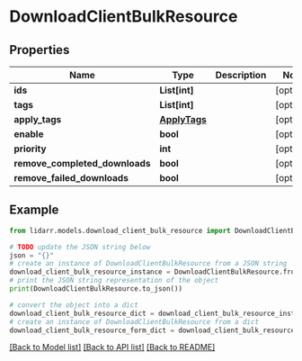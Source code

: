 # DownloadClientBulkResource


## Properties

Name | Type | Description | Notes
------------ | ------------- | ------------- | -------------
**ids** | **List[int]** |  | [optional] 
**tags** | **List[int]** |  | [optional] 
**apply_tags** | [**ApplyTags**](ApplyTags.md) |  | [optional] 
**enable** | **bool** |  | [optional] 
**priority** | **int** |  | [optional] 
**remove_completed_downloads** | **bool** |  | [optional] 
**remove_failed_downloads** | **bool** |  | [optional] 

## Example

```python
from lidarr.models.download_client_bulk_resource import DownloadClientBulkResource

# TODO update the JSON string below
json = "{}"
# create an instance of DownloadClientBulkResource from a JSON string
download_client_bulk_resource_instance = DownloadClientBulkResource.from_json(json)
# print the JSON string representation of the object
print(DownloadClientBulkResource.to_json())

# convert the object into a dict
download_client_bulk_resource_dict = download_client_bulk_resource_instance.to_dict()
# create an instance of DownloadClientBulkResource from a dict
download_client_bulk_resource_form_dict = download_client_bulk_resource.from_dict(download_client_bulk_resource_dict)
```
[[Back to Model list]](../README.md#documentation-for-models) [[Back to API list]](../README.md#documentation-for-api-endpoints) [[Back to README]](../README.md)


